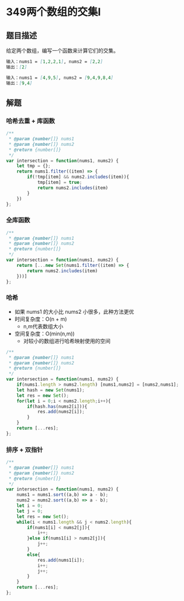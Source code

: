 # 349两个数组的交集I

## 题目描述

给定两个数组，编写一个函数来计算它们的交集。

```markdown
输入：nums1 = [1,2,2,1], nums2 = [2,2]
输出：[2]
```

```markdown
输入：nums1 = [4,9,5], nums2 = [9,4,9,8,4]
输出：[9,4]
```

## 解题

### 哈希去重 + 库函数

```javascript
/**
 * @param {number[]} nums1
 * @param {number[]} nums2
 * @return {number[]}
 */
var intersection = function(nums1, nums2) {
    let tmp = {};
    return nums1.filter((item) => {
        if(!tmp[item] && nums2.includes(item)){
            tmp[item] = true;
            return nums2.includes(item)
        }
    })
};
```

### 全库函数

```javascript
/**
 * @param {number[]} nums1
 * @param {number[]} nums2
 * @return {number[]}
 */
var intersection = function(nums1, nums2) {
    return [...new Set(nums1.filter((item) => {
        return nums2.includes(item)
    }))]
};
```

### 哈希

- 如果 nums1 的大小比 nums2 小很多，此种方法更优
- 时间复杂度：O(n + m)
  - n,m代表数组大小
- 空间复杂度：O(min(n,m))
    - 对较小的数组进行哈希映射使用的空间

```javascript
/**
 * @param {number[]} nums1
 * @param {number[]} nums2
 * @return {number[]}
 */
var intersection = function(nums1, nums2) {
    if(nums1.length > nums2.length) [nums1,nums2] = [nums2,nums1];
    let hash = new Set(nums1);
    let res = new Set();
    for(let i = 0;i < nums2.length;i++){
        if(hash.has(nums2[i])){
            res.add(nums2[i]);
        }
    }
    return [...res];
};

```

### 排序 + 双指针

```javascript
/**
 * @param {number[]} nums1
 * @param {number[]} nums2
 * @return {number[]}
 */
var intersection = function(nums1, nums2) {
    nums1 = nums1.sort((a,b) => a - b);
    nums2 = nums2.sort((a,b) => a - b);
    let i = 0;
    let j = 0;
    let res = new Set();
    while(i < nums1.length && j < nums2.length){
        if(nums1[i] < nums2[j]){
            i++;
        }else if(nums1[i] > nums2[j]){
            j++;
        }
        else{
            res.add(nums1[i]);
            i++;
            j++;
        }
    }
    return [...res];
};
```

